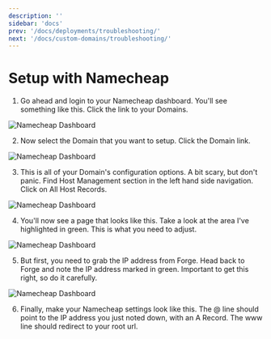 ```yaml
---
description: ''
sidebar: 'docs'
prev: '/docs/deployments/troubleshooting/'
next: '/docs/custom-domains/troubleshooting/'
---
```


# Setup with Namecheap

1. Go ahead and login to your Namecheap dashboard. You'll see something like this. Click the link to your Domains. 

![Namecheap Dashboard](https://s3.amazonaws.com/forge-documentation/nc-1.png)

2. Now select the Domain that you want to setup. Click the Domain link. 

![Namecheap Dashboard](https://s3.amazonaws.com/forge-documentation/nc-2.png)

3. This is all of your Domain's configuration options. A bit scary, but don't panic. Find Host Management section in the left hand side navigation. Click on All Host Records. 

![Namecheap Dashboard](https://s3.amazonaws.com/forge-documentation/nc-3.png)

4. You'll now see a page that looks like this. Take a look at the area I've highlighted in green. This is what you need to adjust. 

![Namecheap Dashboard](https://s3.amazonaws.com/forge-documentation/nc-4.png)

5. But first, you need to grab the IP address from Forge. Head back to Forge and note the IP address marked in green. Important to get this right, so do it carefully. 

![Namecheap Dashboard](https://s3.amazonaws.com/forge-documentation/nc-5.png)

6. Finally, make your Namecheap settings look like this. The @ line should point to the IP address you just noted down, with an A Record. The www line should redirect to your root url.